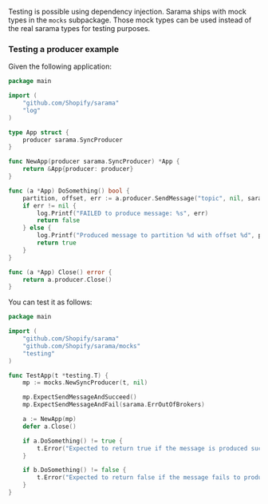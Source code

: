 Testing is possible using dependency injection. Sarama ships with mock types in the `mocks` subpackage. Those mock types can be used instead of the real sarama types for testing purposes.

### Testing a producer example

Given the following application:

``` go
package main

import (
	"github.com/Shopify/sarama"
	"log"
)

type App struct {
	producer sarama.SyncProducer
}

func NewApp(producer sarama.SyncProducer) *App {
	return &App{producer: producer}
}

func (a *App) DoSomething() bool {
	partition, offset, err := a.producer.SendMessage("topic", nil, sarama.StringEncoder("message"))
	if err != nil {
		log.Printf("FAILED to produce message: %s", err)
		return false
	} else {
		log.Printf("Produced message to partition %d with offset %d", partition, offset)
		return true
	}
}

func (a *App) Close() error {
	return a.producer.Close()
}
```

You can test it as follows:

``` go
package main

import (
	"github.com/Shopify/sarama"
	"github.com/Shopify/sarama/mocks"
	"testing"
)

func TestApp(t *testing.T) {
	mp := mocks.NewSyncProducer(t, nil)

	mp.ExpectSendMessageAndSucceed()
	mp.ExpectSendMessageAndFail(sarama.ErrOutOfBrokers)

	a := NewApp(mp)
	defer a.Close()

	if a.DoSomething() != true {
		t.Error("Expected to return true if the message is produced successfully")
	}

	if b.DoSomething() != false {
		t.Error("Expected to return false if the message fails to produce")
	}
}
```